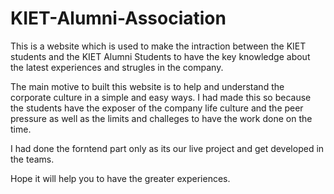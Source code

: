 # KIET-Alumni-Association

This is a website which is used to make the intraction between the KIET students and the KIET Alumni Students to have the key knowledge 
about the latest experiences and strugles in the company.

The main motive to built this website is to help and understand the corporate culture in a simple and easy ways.
I had made this so because the students have the exposer of the company life culture and the peer pressure as well as the limits and 
challeges to have the work done on the time.

I had done the forntend part only as its our live project and get developed in the teams.


Hope it will help you to have the greater experiences.
